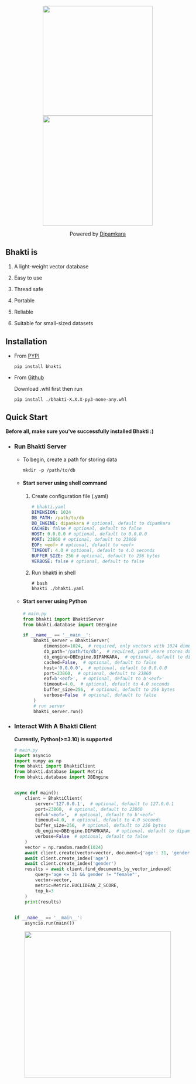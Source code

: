 <p align="center">
<img src="https://github.com/vortezwohl/Bhakti/releases/download/icon/Bhakti-logo.png" width="300">
<img src="https://github.com/vortezwohl/Dipamkara/releases/download/icon/Dipamkara.png" width="300">
</p>

<p align="center">
Powered by <a href="https://github.com/vortezwohl/Dipamkara">Dipamkara</a>
</p>



## Bhakti is

  1. A light-weight vector database

  2. Easy to use

  3. Thread safe

  4. Portable

  5. Reliable

  6. Suitable for small-sized datasets

## Installation

- From [PYPI](https://pypi.org/project/bhakti/)

    ```shell
    pip install bhakti
    ```

- From [Github](https://github.com/vortezwohl/bhakti/releases)

    Download .whl first then run

    ```shell
    pip install ./bhakti-X.X.X-py3-none-any.whl
    ```

## Quick Start

**Before all, make sure you've successfully installed Bhakti :)**

- ### Run Bhakti Server

  - To begin, create a path for storing data

    ```shell
    mkdir -p /path/to/db
    ```
  
  - #### **Start server using shell command**

    1. Create configuration file (.yaml)

        ```yaml
        # bhakti.yaml
        DIMENSION: 1024
        DB_PATH: /path/to/db
        DB_ENGINE: dipamkara # optional, default to dipamkara
        CACHED: false # optional, default to false
        HOST: 0.0.0.0 # optional, default to 0.0.0.0
        PORT: 23860 # optional, default to 23860
        EOF: <eof> # optional, default to <eof>
        TIMEOUT: 4.0 # optional, default to 4.0 seconds
        BUFFER_SIZE: 256 # optional, default to 256 bytes
        VERBOSE: false # optional, default to false
        ```

    2. Run bhakti in shell

        ```shell
        # bash
        bhakti ./bhakti.yaml
        ```
    
  - #### Start server using Python

      ```python
      # main.py
      from bhakti import BhaktiServer
      from bhakti.database import DBEngine

      if __name__ == '__main__':
          bhakti_server = BhaktiServer(
              dimension=1024,  # required, only vectors with 1024 dimensions are acceptable
              db_path='/path/to/db',  # required, path where stores data, portable
              db_engine=DBEngine.DIPAMKARA,  # optional, default to dipamkara
              cached=False,  # optional, default to false
              host='0.0.0.0',  # optional, default to 0.0.0.0
              port=23860,  # optional, default to 23860
              eof=b'<eof>',  # optional, default to b'<eof>'
              timeout=4.0,  # optional, default to 4.0 seconds
              buffer_size=256,  # optional, default to 256 bytes
              verbose=False  # optional, default to false
          )
          # run server
          bhakti_server.run()
      ```

- ### Interact With A Bhakti Client

  **Currently, Python(>=3.10) is supported**

  ```python
  # main.py
  import asyncio
  import numpy as np
  from bhakti import BhaktiClient
  from bhakti.database import Metric
  from bhakti.database import DBEngine


  async def main():
      client = BhaktiClient(
          server='127.0.0.1',  # optional, default to 127.0.0.1
          port=23860,  # optional, default to 23860
          eof=b'<eof>',  # optional, default to b'<eof>'
          timeout=4.0,  # optional, default to 4.0 seconds
          buffer_size=256,  # optional, default to 256 bytes
          db_engine=DBEngine.DIPAMKARA,  # optional, default to dipamkara
          verbose=False  # optional, default to false
      )
      vector = np.random.randn(1024)
      await client.create(vector=vector, document={'age': 31, 'gender': 'male'})
      await client.create_index('age')
      await client.create_index('gender')
      results = await client.find_documents_by_vector_indexed(
          query='age <= 31 && gender != "female"', 
          vector=vector,
          metric=Metric.EUCLIDEAN_Z_SCORE, 
          top_k=3
      )
      print(results)
      

  if __name__ == '__main__':
      asyncio.run(main())
  ```

<p align="center">
<img src="https://github.com/vortezwohl/Bhakti/releases/download/icon/Bhakti.png" width="400">
</p>
